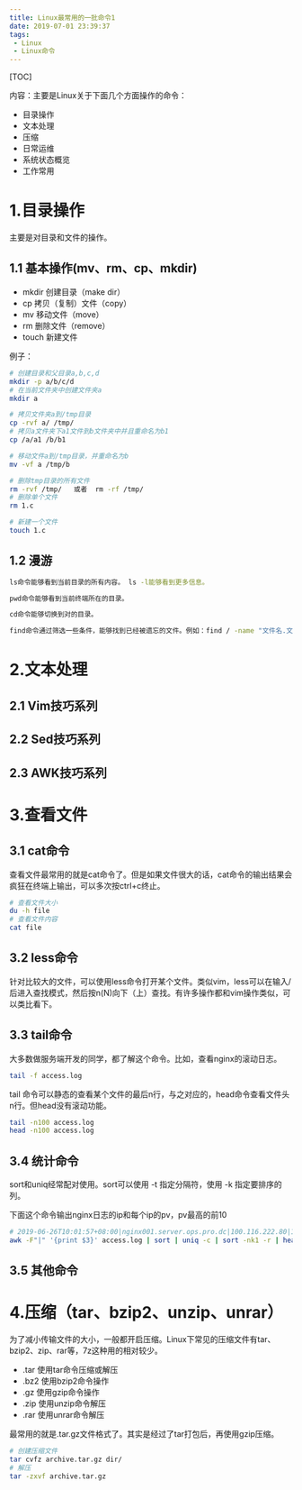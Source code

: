 ```yaml
---
title: Linux最常用的一批命令1
date: 2019-07-01 23:39:37
tags: 
 - Linux
 - Linux命令
---
```

[TOC]

内容：主要是Linux关于下面几个方面操作的命令：

* 目录操作
* 文本处理
* 压缩
* 日常运维
* 系统状态概览
* 工作常用

# 1.目录操作

主要是对目录和文件的操作。

## 1.1 基本操作(mv、rm、cp、mkdir)

* mkdir 创建目录（make dir）
* cp 拷贝（复制）文件（copy）
* mv 移动文件（move）
* rm 删除文件（remove）
* touch 新建文件

例子：

~~~bash
# 创建目录和父目录a,b,c,d
mkdir -p a/b/c/d
# 在当前文件夹中创建文件夹a
mkdir a

# 拷贝文件夹a到/tmp目录
cp -rvf a/ /tmp/
# 拷贝a文件夹下a1文件到b文件夹中并且重命名为b1
cp /a/a1 /b/b1

# 移动文件a到/tmp目录，并重命名为b
mv -vf a /tmp/b

# 删除tmp目录的所有文件
rm -rvf /tmp/   或者  rm -rf /tmp/
# 删除单个文件
rm 1.c

# 新建一个文件
touch 1.c
~~~

## 1.2 漫游

~~~bash
ls命令能够看到当前目录的所有内容。 ls -l能够看到更多信息。

pwd命令能够看到当前终端所在的目录。

cd命令能够切换到对的目录。

find命令通过筛选一些条件，能够找到已经被遗忘的文件。例如：find / -name "文件名.文件后缀"
~~~

# 2.文本处理

## 2.1 Vim技巧系列

## 2.2 Sed技巧系列

## 2.3 AWK技巧系列

# 3.查看文件

## 3.1 cat命令

查看文件最常用的就是cat命令了。但是如果文件很大的话，cat命令的输出结果会疯狂在终端上输出，可以多次按ctrl+c终止。

~~~bash
# 查看文件大小
du -h file
# 查看文件内容
cat file
~~~

## 3.2 less命令

针对比较大的文件，可以使用less命令打开某个文件。类似vim，less可以在输入/后进入查找模式，然后按n(N)向下（上）查找。有许多操作都和vim操作类似，可以类比看下。

## 3.3 tail命令

大多数做服务端开发的同学，都了解这个命令。比如，查看nginx的滚动日志。

~~~bash
tail -f access.log
~~~

tail 命令可以静态的查看某个文件的最后n行，与之对应的，head命令查看文件头n行。但head没有滚动功能。

~~~bash
tail -n100 access.log
head -n100 access.log
~~~

## 3.4 统计命令

sort和uniq经常配对使用。sort可以使用 -t 指定分隔符，使用 -k 指定要排序的列。

下面这个命令输出nginx日志的ip和每个ip的pv，pv最高的前10

~~~bash
# 2019-06-26T10:01:57+08:00|nginx001.server.ops.pro.dc|100.116.222.80|10.31.150.232:41021|0.014|0.011|0.000|200|200|273|-...
awk -F"|" '{print $3}' access.log | sort | uniq -c | sort -nk1 -r | head -n10
~~~

## 3.5 其他命令

# 4.压缩（tar、bzip2、unzip、unrar）

为了减小传输文件的大小，一般都开启压缩。Linux下常见的压缩文件有tar、bzip2、zip、rar等，7z这种用的相对较少。

* .tar 使用tar命令压缩或解压
* .bz2 使用bzip2命令操作
* .gz 使用gzip命令操作
* .zip 使用unzip命令解压
* .rar 使用unrar命令解压

最常用的就是.tar.gz文件格式了。其实是经过了tar打包后，再使用gzip压缩。

~~~bash
# 创建压缩文件
tar cvfz archive.tar.gz dir/
# 解压
tar -zxvf archive.tar.gz
~~~

